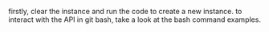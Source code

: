firstly, clear the instance and run the code to create a new instance.
to interact with the API in git bash, take a look at the bash command examples.
